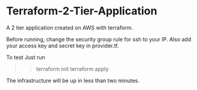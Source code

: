 # Terraform-2-Tier-Application
A 2 tier application created on AWS with terraform. 

Before running, change the security group rule for ssh to your IP. Also add your access key and secret key in provider.tf.

To test
Just run

>> terraform init
>> terraform apply

The infrastructure will be up in less than two minutes.
